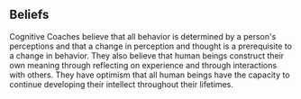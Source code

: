 ## Beliefs

Cognitive Coaches believe that all behavior is determined by a person's perceptions and that a change in perception and thought is a prerequisite to a change in behavior. They also believe that human beings construct their own meaning through reflecting on experience and through interactions with others. They have optimism that all human beings have the capacity to continue developing their intellect throughout their lifetimes.